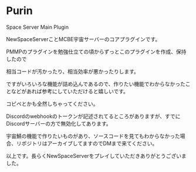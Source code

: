 # Purin
Space Server Main Plugin

NewSpaceServerことMCBE宇宙サーバーのコアプラグインです。 

PMMPのプラグインを勉強仕立ての頃からずっとこのプラグインを作成、保持したので

相当コードが汚かったり、相当効率が悪かったりします。

ですがいろいろな機能が詰め込んであるので、作りたい機能でわからなかったことなどがあれば参考にしていただけると嬉しいです。

コピペとかも全然しちゃってください。

Discordのwebhookのトークンが記述されてるところがありますが、すでにDiscordサーバーの方で無効化してあります。

宇宙鯖の機能で作りたいものがあり、ソースコードを見てもわからなかった場合、リポジトリはアーカイブしてますのでDMまで来てください。 

以上です。長らくNewSpaceServerをプレイしていただきありがとうございました。
